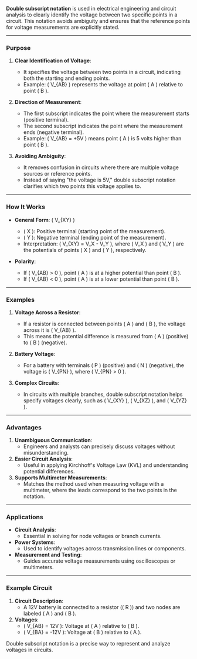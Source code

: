 **Double subscript notation** is used in electrical engineering and circuit analysis to clearly identify the voltage between two specific points in a circuit. This notation avoids ambiguity and ensures that the reference points for voltage measurements are explicitly stated.

---

### **Purpose**
1. **Clear Identification of Voltage**:
   - It specifies the voltage between two points in a circuit, indicating both the starting and ending points.
   - Example: \( V_{AB} \) represents the voltage at point \( A \) relative to point \( B \).

2. **Direction of Measurement**:
   - The first subscript indicates the point where the measurement starts (positive terminal).
   - The second subscript indicates the point where the measurement ends (negative terminal).
   - Example: \( V_{AB} = +5V \) means point \( A \) is 5 volts higher than point \( B \).

3. **Avoiding Ambiguity**:
   - It removes confusion in circuits where there are multiple voltage sources or reference points.
   - Instead of saying "the voltage is 5V," double subscript notation clarifies which two points this voltage applies to.

---

### **How It Works**
- **General Form**: \( V_{XY} \)
  - \( X \): Positive terminal (starting point of the measurement).
  - \( Y \): Negative terminal (ending point of the measurement).
  - Interpretation: \( V_{XY} = V_X - V_Y \), where \( V_X \) and \( V_Y \) are the potentials of points \( X \) and \( Y \), respectively.

- **Polarity**:
  - If \( V_{AB} > 0 \), point \( A \) is at a higher potential than point \( B \).
  - If \( V_{AB} < 0 \), point \( A \) is at a lower potential than point \( B \).

---

### **Examples**
1. **Voltage Across a Resistor**:
   - If a resistor is connected between points \( A \) and \( B \), the voltage across it is \( V_{AB} \).
   - This means the potential difference is measured from \( A \) (positive) to \( B \) (negative).

2. **Battery Voltage**:
   - For a battery with terminals \( P \) (positive) and \( N \) (negative), the voltage is \( V_{PN} \), where \( V_{PN} > 0 \).

3. **Complex Circuits**:
   - In circuits with multiple branches, double subscript notation helps specify voltages clearly, such as \( V_{XY} \), \( V_{XZ} \), and \( V_{YZ} \).

---

### **Advantages**
1. **Unambiguous Communication**:
   - Engineers and analysts can precisely discuss voltages without misunderstanding.
2. **Easier Circuit Analysis**:
   - Useful in applying Kirchhoff's Voltage Law (KVL) and understanding potential differences.
3. **Supports Multimeter Measurements**:
   - Matches the method used when measuring voltage with a multimeter, where the leads correspond to the two points in the notation.

---

### **Applications**
- **Circuit Analysis**:
  - Essential in solving for node voltages or branch currents.
- **Power Systems**:
  - Used to identify voltages across transmission lines or components.
- **Measurement and Testing**:
  - Guides accurate voltage measurements using oscilloscopes or multimeters.

---

### **Example Circuit**
1. **Circuit Description**:
   - A 12V battery is connected to a resistor (\( R \)) and two nodes are labeled \( A \) and \( B \).
2. **Voltages**:
   - \( V_{AB} = 12V \): Voltage at \( A \) relative to \( B \).
   - \( V_{BA} = -12V \): Voltage at \( B \) relative to \( A \).

Double subscript notation is a precise way to represent and analyze voltages in circuits.
